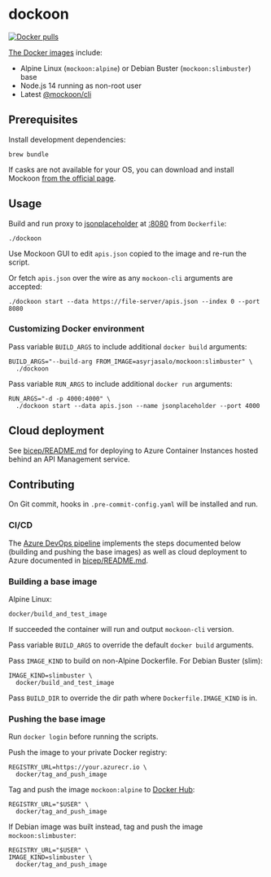 # dockoon

[![Docker pulls](https://img.shields.io/docker/pulls/asyrjasalo/mockoon)](https://hub.docker.com/r/asyrjasalo/mockoon)

[The Docker images](https://hub.docker.com/r/asyrjasalo/mockoon) include:

- Alpine Linux (`mockoon:alpine`) or Debian Buster (`mockoon:slimbuster`) base
- Node.js 14 running as non-root user
- Latest [@mockoon/cli](https://www.npmjs.com/package/@mockoon/cli)

## Prerequisites

Install development dependencies:

    brew bundle

If casks are not available for your OS, you can download and install Mockoon
[from the official page](https://mockoon.com/#download).

## Usage

Build and run proxy to [jsonplaceholder](https://jsonplaceholder.typicode.com/)
at [:8080](https://localhost:8080) from `Dockerfile`:

    ./dockoon

Use Mockoon GUI to edit `apis.json` copied to the image and re-run the script.

Or fetch `apis.json` over the wire as any `mockoon-cli` arguments are accepted:

    ./dockoon start --data https://file-server/apis.json --index 0 --port 8080

### Customizing Docker environment

Pass variable `BUILD_ARGS` to include additional `docker build` arguments:

    BUILD_ARGS="--build-arg FROM_IMAGE=asyrjasalo/mockoon:slimbuster" \
      ./dockoon

Pass variable `RUN_ARGS` to include additional `docker run` arguments:

    RUN_ARGS="-d -p 4000:4000" \
      ./dockoon start --data apis.json --name jsonplaceholder --port 4000

## Cloud deployment

See [bicep/README.md](bicep/README.md) for deploying to Azure Container
Instances hosted behind an API Management service.

## Contributing

On Git commit, hooks in `.pre-commit-config.yaml` will be installed and run.

### CI/CD

The [Azure DevOps pipeline](https://dev.azure.com/asyrjasalo/dockoon/_build) 
implements the steps documented below (building and pushing the base images)
as well as cloud deployment to Azure documented in
[bicep/README.md](bicep/README.md).

### Building a base image

Alpine Linux:

    docker/build_and_test_image

If succeeded the container will run and output `mockoon-cli` version.

Pass variable `BUILD_ARGS` to override the default `docker build` arguments.

Pass `IMAGE_KIND` to build on non-Alpine Dockerfile. For Debian Buster (slim):

    IMAGE_KIND=slimbuster \
      docker/build_and_test_image

Pass `BUILD_DIR` to override the dir path where `Dockerfile.IMAGE_KIND` is in.

### Pushing the base image

Run `docker login` before running the scripts.

Push the image to your private Docker registry:

    REGISTRY_URL=https://your.azurecr.io \
      docker/tag_and_push_image

Tag and push the image `mockoon:alpine` to [Docker Hub](https://hub.docker.com):

    REGISTRY_URL="$USER" \
      docker/tag_and_push_image

If Debian image was built instead, tag and push the image `mockoon:slimbuster`:

    REGISTRY_URL="$USER" \
    IMAGE_KIND=slimbuster \
      docker/tag_and_push_image
